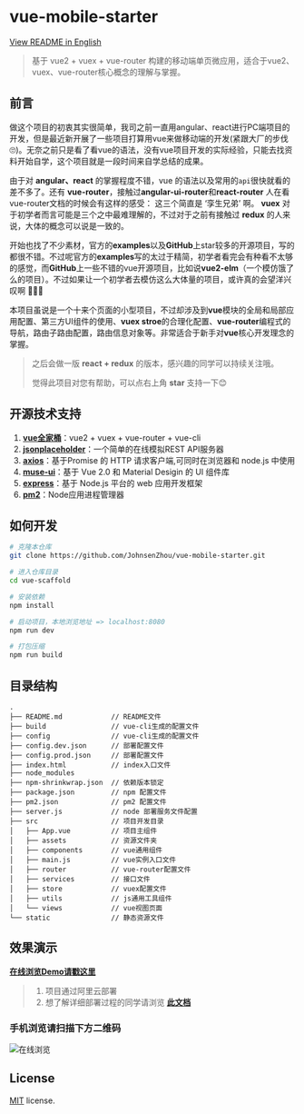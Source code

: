 # vue-mobile-starter

[View README in English](https://github.com/JohnsenZhou/vue-mobile-scaffold/blob/master/README_en.md)

> 基于 vue2 + vuex + vue-router 构建的移动端单页微应用，适合于vue2、vuex、vue-router核心概念的理解与掌握。

## 前言
做这个项目的初衷其实很简单，我司之前一直用angular、react进行PC端项目的开发，但是最近新开展了一些项目打算用vue来做移动端的开发(紧跟大厂的步伐🙄)。无奈之前只是看了看vue的语法，没有vue项目开发的实际经验，只能去找资料开始自学，这个项目就是一段时间来自学总结的成果。

由于对 **angular、react** 的掌握程度不错，vue 的语法以及常用的`api`很快就看的差不多了。还有 **vue-router**，接触过**angular-ui-router**和**react-router** 人在看vue-router文档的时候会有这样的感受： 这三个简直是 ‘孪生兄弟’ 啊。 **vuex** 对于初学者而言可能是三个之中最难理解的，不过对于之前有接触过 **redux** 的人来说，大体的概念可以说是一致的。

开始也找了不少素材，官方的**examples**以及**GitHub**上star较多的开源项目，写的都很不错。不过呢官方的**examples**写的太过于精简，初学者看完会有种看不太够的感觉，而**GitHub**上一些不错的vue开源项目，比如说**vue2-elm**（一个模仿饿了么的项目）。不过如果让一个初学者去模仿这么大体量的项目，或许真的会望洋兴叹啊 🌊🌊🌊

本项目虽说是一个十来个页面的小型项目，不过却涉及到**vue**模块的全局和局部应用配置、第三方UI组件的使用、**vuex stroe**的合理化配置、**vue-router**编程式的导航，路由子路由配置，路由信息对象等。非常适合于新手对**vue**核心开发理念的掌握。
> 之后会做一版 **react + redux** 的版本，感兴趣的同学可以持续关注哦。
> 
> 觉得此项目对您有帮助，可以点右上角 **star** 支持一下😊


## 开源技术支持

1. **[vue全家桶](https://cn.vuejs.org/)**：vue2 + vuex + vue-router + vue-cli
2. **[jsonplaceholder](http://jsonplaceholder.typicode.com)**：一个简单的在线模拟REST API服务器
3. **[axios](https://github.com/mzabriskie/axios)**：基于Promise 的 HTTP 请求客户端,可同时在浏览器和 node.js 中使用
4. **[muse-ui](https://museui.github.io/)**：基于 Vue 2.0 和 Material Desigin 的 UI 组件库
5. **[express](http://www.expressjs.com.cn/)**：基于 Node.js 平台的 web 应用开发框架
6. **[pm2](http://pm2.keymetrics.io/)**：Node应用进程管理器

## 如何开发

``` bash
# 克隆本仓库
git clone https://github.com/JohnsenZhou/vue-mobile-starter.git

# 进入仓库目录
cd vue-scaffold

# 安装依赖
npm install

# 启动项目，本地浏览地址 => localhost:8080
npm run dev

# 打包压缩
npm run build

```

## 目录结构
```
.
├── README.md            // README文件
├── build                // vue-cli生成的配置文件
├── config               // vue-cli生成的配置文件
├── config.dev.json      // 部署配置文件
├── config.prod.json     // 部署配置文件
├── index.html           // index入口文件
├── node_modules         
├── npm-shrinkwrap.json  // 依赖版本锁定
├── package.json         // npm 配置文件
├── pm2.json             // pm2 配置文件
├── server.js            // node 部署服务文件配置
├── src                  // 项目开发目录
│   ├── App.vue          // 项目主组件
│   ├── assets           // 资源文件夹
│   ├── components       // vue通用组件
│   ├── main.js          // vue实例入口文件
│   ├── router           // vue-router配置文件
│   ├── services         // 接口文件
│   ├── store            // vuex配置文件
│   ├── utils            // js通用工具组件
│   └── views            // vue视图页面
└── static               // 静态资源文件

```

## 效果演示

[**在线浏览Demo请戳这里**](http://47.94.102.32:8001)

>1. 项目通过阿里云部署
>1. 想了解详细部署过程的同学请浏览 [**此文档**](https://github.com/JohnsenZhou/NodeApp-Deploy)


### 手机浏览请扫描下方二维码

![在线浏览](https://raw.githubusercontent.com/JohnsenZhou/NodeApp-Deploy/img/qrcode.png)

## License
[MIT](https://github.com/epicmaxco/vuestic-admin/blob/master/LICENSE) license.
